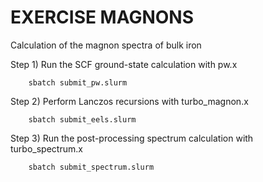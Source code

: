 EXERCISE MAGNONS
=================================================
Calculation of the magnon spectra of bulk iron


Step 1) Run the SCF ground-state calculation with pw.x

        sbatch submit_pw.slurm

Step 2) Perform Lanczos recursions with turbo_magnon.x

        sbatch submit_eels.slurm

Step 3) Run the post-processing spectrum calculation with turbo_spectrum.x

        sbatch submit_spectrum.slurm

